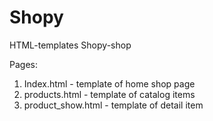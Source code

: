 # Shopy
HTML-templates Shopy-shop

Pages:

1. Index.html - template of home shop page
2. products.html - template of catalog items
3. product_show.html - template of detail item
